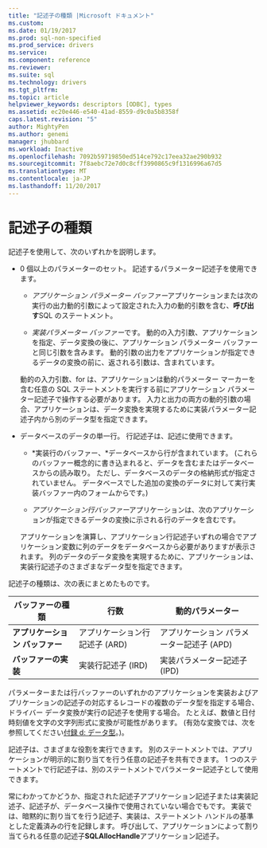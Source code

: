 ```yaml
---
title: "記述子の種類 |Microsoft ドキュメント"
ms.custom: 
ms.date: 01/19/2017
ms.prod: sql-non-specified
ms.prod_service: drivers
ms.service: 
ms.component: reference
ms.reviewer: 
ms.suite: sql
ms.technology: drivers
ms.tgt_pltfrm: 
ms.topic: article
helpviewer_keywords: descriptors [ODBC], types
ms.assetid: ec20e446-e540-41ad-8559-d9c0a5b8358f
caps.latest.revision: "5"
author: MightyPen
ms.author: genemi
manager: jhubbard
ms.workload: Inactive
ms.openlocfilehash: 7092b59719850ed514ce792c17eea32ae290b932
ms.sourcegitcommit: 7f8aebc72e7d0c8cff3990865c9f1316996a67d5
ms.translationtype: MT
ms.contentlocale: ja-JP
ms.lasthandoff: 11/20/2017
---
```

# <a name="types-of-descriptors"></a>記述子の種類
記述子を使用して、次のいずれかを説明します。  
  
-   0 個以上のパラメーターのセット。 記述するパラメーター記述子を使用できます。  
  
    -   *アプリケーション パラメーター バッファー*アプリケーションまたは次の実行の出力動的引数によって設定された入力の動的引数を含む、**呼び出す**SQL のステートメント。  
  
    -   *実装パラメーター バッファー*です。 動的の入力引数、アプリケーションを指定、データ変換の後に、アプリケーション パラメーター バッファーと同じ引数を含みます。 動的引数の出力をアプリケーションが指定できるデータの変換の前に、返される引数は、含まれています。  
  
     動的の入力引数、for は、アプリケーションは動的パラメーター マーカーを含む任意の SQL ステートメントを実行する前にアプリケーション パラメーター記述子で操作する必要があります。 入力と出力の両方の動的引数の場合、アプリケーションは、データ変換を実現するために実装パラメーター記述子内から別のデータ型を指定できます。  
  
-   データベースのデータの単一行。 行記述子は、記述に使用できます。  
  
    -   *実装行のバッファー、*データベースから行が含まれています。 (これらのバッファー概念的に書き込まれると、データを含むまたはデータベースからの読み取り。 ただし、データベースのデータの格納形式が指定されていません。 データベースでした追加の変換のデータに対して実行実装バッファー内のフォームからです。)  
  
    -   *アプリケーション行バッファー*アプリケーションは、次のアプリケーションが指定できるデータの変換に示される行のデータを含むです。  
  
     アプリケーションを演算し、アプリケーション行記述子いずれの場合でアプリケーション変数に列のデータをデータベースから必要がありますが表示されます。 列のデータのデータ変換を実現するために、アプリケーションは、実装行記述子のさまざまなデータ型を指定できます。  
  
 記述子の種類は、次の表にまとめたものです。  
  
|バッファーの種類|行数|動的パラメーター|  
|-----------------|----------|------------------------|  
|**アプリケーション バッファー**|アプリケーション行記述子 (ARD)|アプリケーション パラメーター記述子 (APD)|  
|**バッファーの実装**|実装行記述子 (IRD)|実装パラメーター記述子 (IPD)|  
  
 パラメーターまたは行バッファーのいずれかのアプリケーションを実装およびアプリケーションの記述子の対応するレコードの複数のデータ型を指定する場合、ドライバー データ変換が実行の記述子を使用する場合。 たとえば、数値と日付時刻値を文字の文字列形式に変換が可能性があります。 (有効な変換では、次を参照してください[付録 d: データ型](../../../odbc/reference/appendixes/appendix-d-data-types.md)。)。  
  
 記述子は、さまざまな役割を実行できます。 別のステートメントでは、アプリケーションが明示的に割り当てを行う任意の記述子を共有できます。 1 つのステートメントで行記述子は、別のステートメントでパラメーター記述子として使用できます。  
  
 常にわかってかどうか、指定された記述子アプリケーション記述子または実装記述子、記述子が、データベース操作で使用されていない場合でもです。 実装では、暗黙的に割り当てを行う記述子、実装は、ステートメント ハンドルの基準とした定義済みの行を記録します。 呼び出して、アプリケーションによって割り当てられる任意の記述子**SQLAllocHandle**アプリケーション記述子。
